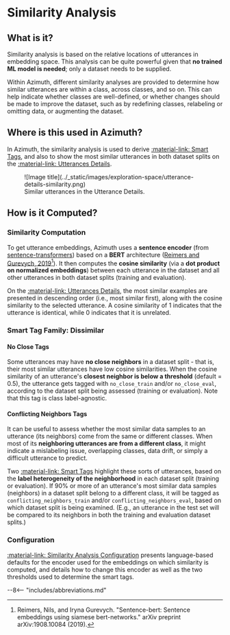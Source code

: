 # Similarity Analysis

## What is it?

Similarity analysis is based on the relative locations of utterances in embedding space. This
analysis can be quite powerful given that **no trained ML model is needed**; only a dataset needs to
be supplied.

Within Azimuth, different similarity analyses are provided to determine how similar utterances are
within a class, across classes, and so on. This can help indicate whether classes are well-defined,
or whether changes should be made to improve the dataset, such as by redefining classes, relabeling
or omitting data, or augmenting the dataset.

## Where is this used in Azimuth?

In Azimuth, the similarity analysis is used to derive [:material-link: Smart Tags](smart-tags.md),
and also to show the most similar utterances in both dataset splits on
the [:material-link: Utterances Details](../user-guide/exploration-space/utterance-details.md).

<figure markdown>
  ![Image title](../_static/images/exploration-space/utterance-details-similarity.png)
  <figcaption>Similar utterances in the Utterance Details.</figcaption>
</figure>

## How is it Computed?

### Similarity Computation

To get utterance embeddings, Azimuth uses a **sentence encoder** (from
[sentence-transformers](https://github.com/UKPLab/sentence-transformers)) based on a **BERT** architecture
([Reimers and Gurevych, 2019](https://arxiv.org/abs/1908.10084)[^1]). It then computes
the **cosine similarity** (via a **dot product on normalized embeddings**) between each utterance in
the dataset and all other utterances in both dataset splits (training and evaluation).

On the [:material-link: Utterances Details](../user-guide/exploration-space/utterance-details.md),
the most similar examples are presented in descending order (i.e., most similar first), along with
the cosine similarity to the selected utterance. A cosine similarity of 1 indicates that the
utterance is identical, while 0 indicates that it is unrelated.

### Smart Tag Family: Dissimilar

#### No Close Tags

Some utterances may have **no close neighbors** in a dataset split - that is, their most similar
utterances have low cosine similarities. When the cosine similarity of an utterance's **closest
neighbor is below a threshold** (default = 0.5), the utterance gets tagged with
`no_close_train` and/or `no_close_eval`, according to the dataset split being assessed (training or
evaluation). Note that this tag is class label-agnostic.

#### Conflicting Neighbors Tags

It can be useful to assess whether the most similar data samples to an utterance (its neighbors)
come from the same or different classes. When most of its **neighboring utterances are from a
different class**, it might indicate a mislabeling issue, overlapping classes, data drift, or simply
a difficult utterance to predict.

Two [:material-link: Smart Tags](./smart-tags.md) highlight these sorts of utterances, based on
the **label heterogeneity of the neighborhood** in each dataset split (training or evaluation). If
90% or more of an utterance's most similar data samples (neighbors) in a dataset split belong to a
different class, it will be tagged as `conflicting_neighbors_train`
and/or `conflicting_neighbors_eval`, based on which dataset split is being examined. (E.g., an
utterance in the test set will be compared to its neighbors in both the training and evaluation
dataset splits.)

### Configuration

[:material-link: Similarity Analysis Configuration](../reference/configuration/analyses/similarity.md)
presents language-based defaults for the encoder used for the embeddings on which similarity is
computed, and details how to change this encoder as well as the two thresholds used to determine
the smart tags.

[^1]: Reimers, Nils, and Iryna Gurevych. "Sentence-bert: Sentence embeddings using siamese
bert-networks." arXiv preprint arXiv:1908.10084 (2019).

--8<-- "includes/abbreviations.md"
